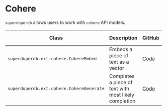 # Cohere

`superduperdb` allows users to work with `cohere` API models.


| Class | Description | GitHub | API-docs |
| --- | --- | --- | --- |
| `superduperdb.ext.cohere.CohereEmbed` | Embeds a piece of text as a vector | [Code](https://github.com/SuperDuperDB/superduperdb/blob/main/superduperdb/ext/cohere/model.py) | ... |
| `superduperdb.ext.cohere.CohereGenerate` | Completes a piece of text with most likely completion | [Code](https://github.com/SuperDuperDB/superduperdb/blob/main/superduperdb/ext/cohere/model.py) | ... |